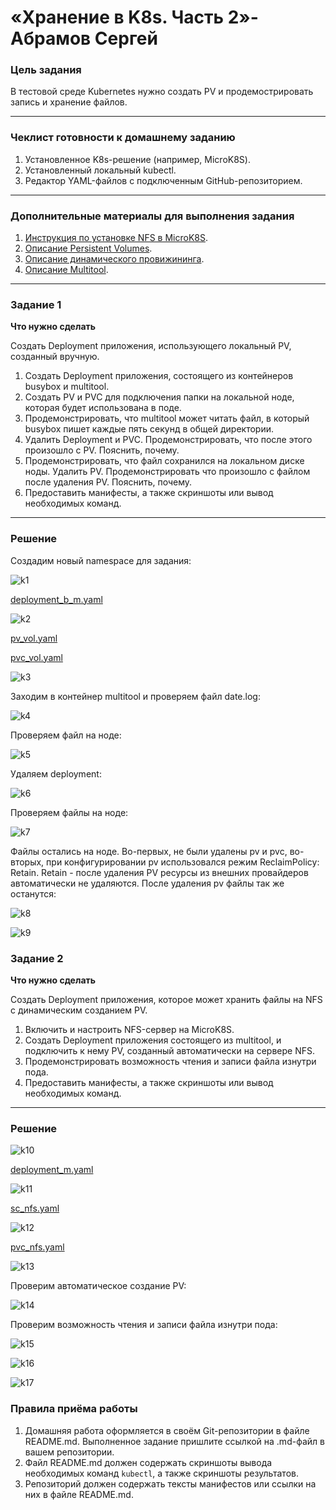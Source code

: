 # «Хранение в K8s. Часть 2»- Абрамов Сергей

### Цель задания

В тестовой среде Kubernetes нужно создать PV и продемострировать запись и хранение файлов.

------

### Чеклист готовности к домашнему заданию

1. Установленное K8s-решение (например, MicroK8S).
2. Установленный локальный kubectl.
3. Редактор YAML-файлов с подключенным GitHub-репозиторием.

------

### Дополнительные материалы для выполнения задания

1. [Инструкция по установке NFS в MicroK8S](https://microk8s.io/docs/nfs). 
2. [Описание Persistent Volumes](https://kubernetes.io/docs/concepts/storage/persistent-volumes/). 
3. [Описание динамического провижининга](https://kubernetes.io/docs/concepts/storage/dynamic-provisioning/). 
4. [Описание Multitool](https://github.com/wbitt/Network-MultiTool).

------

### Задание 1

**Что нужно сделать**

Создать Deployment приложения, использующего локальный PV, созданный вручную.

1. Создать Deployment приложения, состоящего из контейнеров busybox и multitool.
2. Создать PV и PVC для подключения папки на локальной ноде, которая будет использована в поде.
3. Продемонстрировать, что multitool может читать файл, в который busybox пишет каждые пять секунд в общей директории. 
4. Удалить Deployment и PVC. Продемонстрировать, что после этого произошло с PV. Пояснить, почему.
5. Продемонстрировать, что файл сохранился на локальном диске ноды. Удалить PV.  Продемонстрировать что произошло с файлом после удаления PV. Пояснить, почему.
5. Предоставить манифесты, а также скриншоты или вывод необходимых команд.

------

### Решение


Создадим новый namespace для задания:

![k1](https://github.com/smabramov/K8s-1-7/blob/612bbe89c17a0ec605a3b2e8de07c049076a1863/png/k1.png)

[deployment_b_m.yaml](https://github.com/smabramov/K8s-1-7/blob/612bbe89c17a0ec605a3b2e8de07c049076a1863/code/deployment_b_m.yaml)

![k2](https://github.com/smabramov/K8s-1-7/blob/612bbe89c17a0ec605a3b2e8de07c049076a1863/png/k2.png)

[pv_vol.yaml](https://github.com/smabramov/K8s-1-7/blob/612bbe89c17a0ec605a3b2e8de07c049076a1863/code/pv_vol.yaml)

[pvc_vol.yaml](https://github.com/smabramov/K8s-1-7/blob/612bbe89c17a0ec605a3b2e8de07c049076a1863/code/pvc_vol.yaml)

![k3](https://github.com/smabramov/K8s-1-7/blob/612bbe89c17a0ec605a3b2e8de07c049076a1863/png/k3.png)

Заходим в контейнер multitool и проверяем файл date.log:

![k4](https://github.com/smabramov/K8s-1-7/blob/612bbe89c17a0ec605a3b2e8de07c049076a1863/png/k4.png)

Проверяем файл на ноде:

![k5](https://github.com/smabramov/K8s-1-7/blob/612bbe89c17a0ec605a3b2e8de07c049076a1863/png/k5.png)

Удаляем deployment:

![k6](https://github.com/smabramov/K8s-1-7/blob/612bbe89c17a0ec605a3b2e8de07c049076a1863/png/k6.png)

Проверяем файлы на ноде:

![k7](https://github.com/smabramov/K8s-1-7/blob/612bbe89c17a0ec605a3b2e8de07c049076a1863/png/k7.png)

Файлы остались на ноде. Во-первых, не были удалены pv и pvc, во-вторых, при конфигурировании pv использовался режим ReclaimPolicy: Retain. Retain - после удаления PV ресурсы из внешних провайдеров автоматически не удаляются. После удаления pv файлы так же останутся:

![k8](https://github.com/smabramov/K8s-1-7/blob/612bbe89c17a0ec605a3b2e8de07c049076a1863/png/k8.png)

![k9](https://github.com/smabramov/K8s-1-7/blob/612bbe89c17a0ec605a3b2e8de07c049076a1863/png/k9.png)

### Задание 2

**Что нужно сделать**

Создать Deployment приложения, которое может хранить файлы на NFS с динамическим созданием PV.

1. Включить и настроить NFS-сервер на MicroK8S.
2. Создать Deployment приложения состоящего из multitool, и подключить к нему PV, созданный автоматически на сервере NFS.
3. Продемонстрировать возможность чтения и записи файла изнутри пода. 
4. Предоставить манифесты, а также скриншоты или вывод необходимых команд.

------

### Решение

![k10](https://github.com/smabramov/K8s-1-7/blob/612bbe89c17a0ec605a3b2e8de07c049076a1863/png/k10.png)

[deployment_m.yaml](https://github.com/smabramov/K8s-1-7/blob/612bbe89c17a0ec605a3b2e8de07c049076a1863/code/deployment_m.yaml)

![k11](https://github.com/smabramov/K8s-1-7/blob/612bbe89c17a0ec605a3b2e8de07c049076a1863/png/k11.png)

[sc_nfs.yaml](https://github.com/smabramov/K8s-1-7/blob/612bbe89c17a0ec605a3b2e8de07c049076a1863/code/sc_nfs.yaml)

![k12](https://github.com/smabramov/K8s-1-7/blob/612bbe89c17a0ec605a3b2e8de07c049076a1863/png/k12.png)

[pvc_nfs.yaml](https://github.com/smabramov/K8s-1-7/blob/612bbe89c17a0ec605a3b2e8de07c049076a1863/code/pvc_nfs.yaml)

![k13](https://github.com/smabramov/K8s-1-7/blob/612bbe89c17a0ec605a3b2e8de07c049076a1863/png/k13.png)

Проверим автоматическое создание PV:

![k14](https://github.com/smabramov/K8s-1-7/blob/612bbe89c17a0ec605a3b2e8de07c049076a1863/png/k14.png)

Проверим возможность чтения и записи файла изнутри пода:

![k15](https://github.com/smabramov/K8s-1-7/blob/612bbe89c17a0ec605a3b2e8de07c049076a1863/png/k15.png)

![k16](https://github.com/smabramov/K8s-1-7/blob/612bbe89c17a0ec605a3b2e8de07c049076a1863/png/k16.png)

![k17](https://github.com/smabramov/K8s-1-7/blob/612bbe89c17a0ec605a3b2e8de07c049076a1863/png/k17.png)

### Правила приёма работы

1. Домашняя работа оформляется в своём Git-репозитории в файле README.md. Выполненное задание пришлите ссылкой на .md-файл в вашем репозитории.
2. Файл README.md должен содержать скриншоты вывода необходимых команд `kubectl`, а также скриншоты результатов.
3. Репозиторий должен содержать тексты манифестов или ссылки на них в файле README.md.
